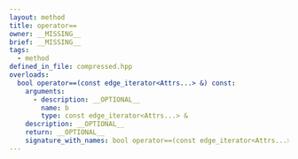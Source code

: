 ```yaml
---
layout: method
title: operator==
owner: __MISSING__
brief: __MISSING__
tags:
  - method
defined_in_file: compressed.hpp
overloads:
  bool operator==(const edge_iterator<Attrs...> &) const:
    arguments:
      - description: __OPTIONAL__
        name: b
        type: const edge_iterator<Attrs...> &
    description: __OPTIONAL__
    return: __OPTIONAL__
    signature_with_names: bool operator==(const edge_iterator<Attrs...> & b) const
---
```

